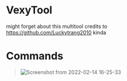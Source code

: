 # VexyTool
might forget about this multitool
credits to https://github.com/Luckytrang2010 kinda

# Commands
>![Screenshot from 2022-02-14 16-25-33](https://user-images.githubusercontent.com/97322316/154365850-df34b58f-caa5-41b8-9081-df6913dfcbc9.png)
